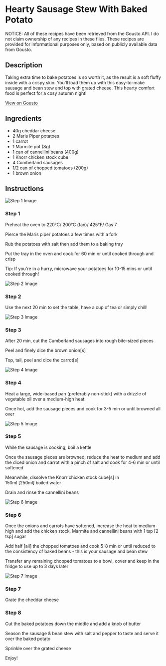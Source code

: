 # Hearty Sausage Stew With Baked Potato

NOTICE: All of these recipes have been retrieved from the Gousto API. I do not claim ownership of any recipes in these files. These recipes are provided for informational purposes only, based on publicly available data from Gousto.

## Description

Taking extra time to bake potatoes is so worth it, as the result is a soft fluffy inside with a crispy skin. You'll load them up with this easy-to-make sausage and bean stew and top with grated cheese. This hearty comfort food is perfect for a cosy autumn night!

[View on Gousto](https://www.gousto.co.uk/recipes/cookbook/hearty-sausage-stew-with-baked-potato)

## Ingredients

- 40g cheddar cheese
- 2 Maris Piper potatoes
- 1 carrot
- 1 Marmite pot (8g)
- 1 can of cannellini beans (400g)
- 1 Knorr chicken stock cube
- 4 Cumberland sausages
- 1/2 can of chopped tomatoes (200g)
- 1 brown onion

## Instructions

![Step 1 Image](https://production-media.gousto.co.uk/cms/recipe-step-image/1835.-step-1-x200.jpg)

### Step 1

Preheat the oven to 220°C/ 200°C (fan)/ 425°F/ Gas 7


Pierce the Maris piper potatoes a few times with a fork 


Rub the potatoes with salt then add them to a baking tray


Put the tray in the oven and cook for 60 min or until cooked through and crisp 


Tip: If you're in a hurry, microwave your potatoes for 10-15 mins or until cooked through!

![Step 2 Image](https://production-media.gousto.co.uk/cms/recipe-step-image/1835.-step-2-x200.jpg)

### Step 2

Use the next 20 min to set the table, have a cup of tea or simply chill!

![Step 3 Image](https://production-media.gousto.co.uk/cms/recipe-step-image/1835.-step-3-x200.jpg)

### Step 3

After 20 min, cut the Cumberland sausages into rough bite-sized pieces 


Peel and finely dice the brown onion<span class="text-danger">[s]</span>


<span class="text-highlight">Top, tail, peel and dice the carrot<span class="text-danger">[s]</span></span>

![Step 4 Image](https://production-media.gousto.co.uk/cms/recipe-step-image/1835.-step-4-x200.jpg)

### Step 4

Heat a large, wide-based pan (preferably non-stick) with a drizzle of vegetable oil over a medium-high heat


Once hot, add the sausage pieces and cook for 3-5 min or until browned all over

![Step 5 Image](https://production-media.gousto.co.uk/cms/recipe-step-image/1835.-step-5-x200.jpg)

### Step 5

<span class="text-highlight">While the sausage is cooking</span>, boil a kettle


<span class="text-highlight">Once the sausage pieces are browned, reduce the heat to medium and add the diced onion and carrot with a pinch of salt and cook for 4-6 min or until softened </span>


<span class="text-highlight">Meanwhile, dissolve the Knorr chicken stock cube<span class="text-danger">[s] </span>in 150ml <span class="text-danger">[250ml]</span> boiled water </span>


<span class="text-highlight">Drain and rinse the cannellini beans</span>

![Step 6 Image](https://production-media.gousto.co.uk/cms/recipe-step-image/1835.-step-6-x200.jpg)

### Step 6

Once the onions and carrots have softened, increase the heat to medium-high and add the chicken stock<span class="text-highlight">, Marmite and cannellini beans with 1 tsp <span class="text-danger">[2 tsp] </span>sugar</span>


<span class="text-highlight">Add half <span class="text-danger">[all]</span> the chopped tomatoes and cook</span> 5-8 min or until reduced to the consistency of baked beans <span class="text-highlight">- this is your sausage and bean stew </span>


<span class="text-highlight">Transfer any remaining chopped tomatoes to a bowl, cover and keep in the fridge to use up to 3 days later</span>

![Step 7 Image](https://production-media.gousto.co.uk/cms/recipe-step-image/1835.-step-7-x200.jpg)

### Step 7

Grate the cheddar cheese

### Step 8

Cut the baked potatoes down the middle and add a knob of butter


Season the sausage &amp; bean stew with salt and pepper to taste and serve it over the baked potato


Sprinkle over the grated cheese


Enjoy!

